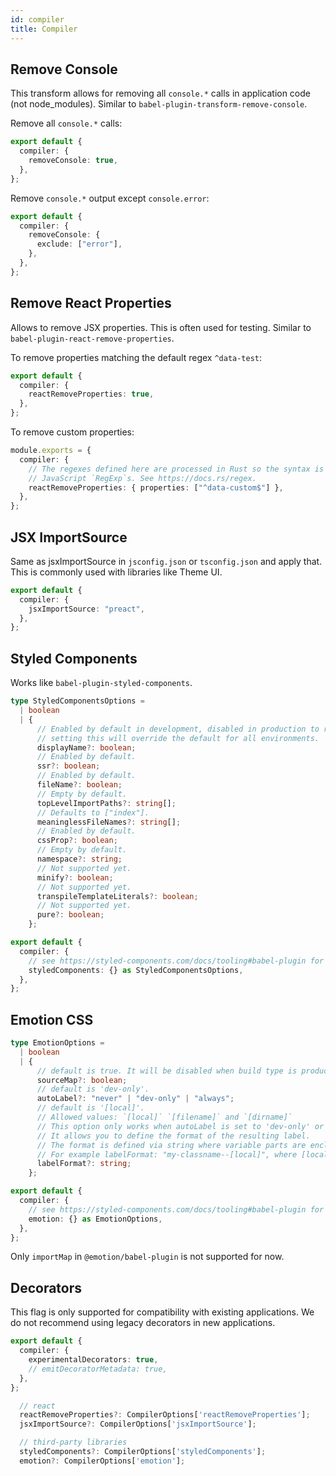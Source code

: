 ```yaml
---
id: compiler
title: Compiler
---
```


## Remove Console

This transform allows for removing all `console.*` calls in application code (not node_modules). Similar to `babel-plugin-transform-remove-console`.

Remove all `console.*` calls:

```ts
export default {
  compiler: {
    removeConsole: true,
  },
};
```

Remove `console.*` output except `console.error`:

```ts
export default {
  compiler: {
    removeConsole: {
      exclude: ["error"],
    },
  },
};
```

## Remove React Properties

Allows to remove JSX properties. This is often used for testing. Similar to `babel-plugin-react-remove-properties`.

To remove properties matching the default regex `^data-test`:

```ts
export default {
  compiler: {
    reactRemoveProperties: true,
  },
};
```

To remove custom properties:

```ts
module.exports = {
  compiler: {
    // The regexes defined here are processed in Rust so the syntax is different from
    // JavaScript `RegExp`s. See https://docs.rs/regex.
    reactRemoveProperties: { properties: ["^data-custom$"] },
  },
};
```

## JSX ImportSource

Same as jsxImportSource in `jsconfig.json` or `tsconfig.json` and apply that. This is commonly used with libraries like Theme UI.

```ts
export default {
  compiler: {
    jsxImportSource: "preact",
  },
};
```

## Styled Components

Works like `babel-plugin-styled-components`.

```ts
type StyledComponentsOptions =
  | boolean
  | {
      // Enabled by default in development, disabled in production to reduce file size,
      // setting this will override the default for all environments.
      displayName?: boolean;
      // Enabled by default.
      ssr?: boolean;
      // Enabled by default.
      fileName?: boolean;
      // Empty by default.
      topLevelImportPaths?: string[];
      // Defaults to ["index"].
      meaninglessFileNames?: string[];
      // Enabled by default.
      cssProp?: boolean;
      // Empty by default.
      namespace?: string;
      // Not supported yet.
      minify?: boolean;
      // Not supported yet.
      transpileTemplateLiterals?: boolean;
      // Not supported yet.
      pure?: boolean;
    };

export default {
  compiler: {
    // see https://styled-components.com/docs/tooling#babel-plugin for more info on the options.
    styledComponents: {} as StyledComponentsOptions,
  },
};
```

## Emotion CSS

```ts
type EmotionOptions =
  | boolean
  | {
      // default is true. It will be disabled when build type is production.
      sourceMap?: boolean;
      // default is 'dev-only'.
      autoLabel?: "never" | "dev-only" | "always";
      // default is '[local]'.
      // Allowed values: `[local]` `[filename]` and `[dirname]`
      // This option only works when autoLabel is set to 'dev-only' or 'always'.
      // It allows you to define the format of the resulting label.
      // The format is defined via string where variable parts are enclosed in square brackets [].
      // For example labelFormat: "my-classname--[local]", where [local] will be replaced with the name of the variable the result is assigned to.
      labelFormat?: string;
    };

export default {
  compiler: {
    // see https://styled-components.com/docs/tooling#babel-plugin for more info on the options.
    emotion: {} as EmotionOptions,
  },
};
```

Only `importMap` in `@emotion/babel-plugin` is not supported for now.

## Decorators

This flag is only supported for compatibility with existing applications. We do not recommend using legacy decorators in new applications.

```ts
export default {
  compiler: {
    experimentalDecorators: true,
    // emitDecoratorMetadata: true,
  },
};
```

```ts
  // react
  reactRemoveProperties?: CompilerOptions['reactRemoveProperties'];
  jsxImportSource?: CompilerOptions['jsxImportSource'];

  // third-party libraries
  styledComponents?: CompilerOptions['styledComponents'];
  emotion?: CompilerOptions['emotion'];
```
